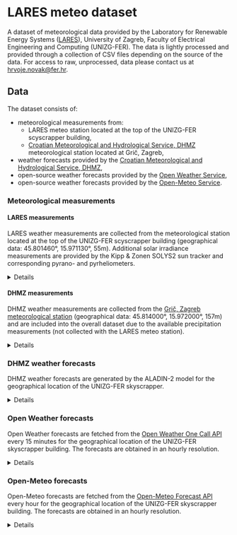 # LARES meteo dataset

A dataset of meteorological data provided by the Laboratory for Renewable Energy Systems ([LARES](https://www.lares.fer.hr/)), University of Zagreb, Faculty of Electrical Engineering and Computing (UNIZG-FER). The data is lightly processed and provided through a collection of CSV files depending on the source of the data. For access to raw, unprocessed, data please contact us at [hrvoje.novak@fer.hr](hrvoje.novak@fer.hr).

## Data

The dataset consists of:
- meteorological measurements from:
  - LARES meteo station located at the top of the UNIZG-FER scyscrapper building,
  - [Croatian Meteorological and Hydrological Service, DHMZ](https://meteo.hr/index_en.php) meteorological station located at Grič, Zagreb,
- weather forecasts provided by the [Croatian Meteorological and Hydrological Service, DHMZ](https://meteo.hr/index_en.php),
- open-source weather forecasts provided by the [Open Weather Service](https://openweathermap.org/),
- open-source weather forecasts provided by the [Open-Meteo Service](https://open-meteo.com/).

### Meteorological measurements

#### LARES measurements
LARES weather measurements are collected from the meteorological station located at the top of the UNIZG-FER scyscrapper building (geographical data: 45.801460°, 15.971130°, 55m). Additional solar irradiance measurements are provided by the Kipp & Zonen SOLYS2 sun tracker and corresponding pyrano- and pyrheliometers.
<details>
The data consists of:
- timestamp [YYYY-MM-DD HH:MM:SS]
- air temperature [°C]
- air humidity [%]
- air pressure [mbar]
- global horizontal irradiance [W/m2]
- direct normal irradiance [W/m2]
- diffuse horizontal irradiance [W/m2]

The data is provided in an minutely resolution, marked at the beggining of the interval, in the UTC timezone, for the period from 2018-04-17 to 2023-03-02
</details>
  
#### DHMZ measurements
DHMZ weather measurements are collected from the [Grič, Zagreb meteorological station](https://www.neverin.hr/en/station/zagreb-gric/) (geographical data: 45.814000°, 15.972000°, 157m) and are included into the overall dataset due to the available precipitation measurements (not collected with the LARES meteo station).
<details>
The data consists of:
- timestamp [YYYY-MM-DD HH:MM:SS]
- precipitation [mm]
- duration [min]

The data is provided in hourly resolution, marked at the beggining of the interval, in the UTC timezone, with the 'duration' column indicating the overall duration of the precipitation within the one-hour interval, for the period from 2017-01-01 to 2021-12-31.
</details>

### DHMZ weather forecasts
DHMZ weather forecasts are generated by the ALADIN-2 model for the geographical location of the UNIZG-FER skyscrapper.
<details>
The data consists of:
- id
- weather_predictor_id
- weather_prediction_timestamp [YYYY-MM-DD HH:MM:SS]
- weather_prediction_start_timestamp [YYYY-MM-DD HH:MM:SS]
- weather_prediction_temperature_at_2m
- weather_prediction_dew_point_at_2m
- weather_prediction_relative_humidity_at_2m
- weather_prediction_mean_wind_speed_at_10m 
- weather_prediction_wind_direction_at_10m
- weather_prediction_wind_gust_at_10m
- weather_prediction_mean_wind_speed_at_bldg_top
- weather_prediction_wind_direction_at_bldg_top
- weather_prediction_mean_sea_level_pressure
- weather_prediction_total_cloud_coverage
- weather_prediction_high_cloud_coverage
- weather_prediction_low_cloud_coverage
- weather_prediction_mean_cloud_coverage
- weather_prediction_total_precipitation
- weather_prediction_total_snow
- weather_prediction_direct_solar_irradiance
- weather_prediction_diffuse_solar_irradiance
- weather_prediction_total_solar_irradiance
- weather_prediction_variance_of_the_2m_temperature
- weather_prediction_variance_of_direct_solar_irradiance
- weather_prediction_variance_of_diffuse_solar_irradiance
- weather_prediction_variance_of_total_irradiance

The forecasts are generated 4 times a day at 00:00, 06:00, 12:00 and 18:00, for the period of next 74 hours at an hourly resolution. Due to the large numerical demands of the ALADIN model forecast generation the forecasts are made available with a time lag from 2-4 hours where the 'weather_prediction_timestamp' marks the timestamp of data being made available and the 'weather_prediction_start_timestamp' marks the timestamp of actual forecasted data start. All the forecasted meteorological variables are provided in arrays of 74 variables.
</details>
  
### Open Weather forecasts
Open Weather forecasts are fetched from the [Open Weather One Call API](https://openweathermap.org/api/one-call-3) every 15 minutes for the geographical location of the UNIZG-FER skyscrapper building. The forecasts are obtained in an hourly resolution.
<details>
The data consists of:
- timestamp
- temperature
- humidity
- pressure
- cloud_cover
- wind_speed
- wind_direction
- weather_code
- poprecipitation

Further details about the data can be found in the 'Fields in API response' section of the [One Call API documentation](https://openweathermap.org/api/one-call-3).
</details>

### Open-Meteo forecasts
Open-Meteo forecasts are fetched from the [Open-Meteo Forecast API](https://open-meteo.com/en/docs) every hour for the geographical location of the UNIZG-FER skyscrapper building. The forecasts are obtained in an hourly resolution.
<details>
The data consists of:
- timestamp
- temperature
- humidity
- pressure_msl
- pressure_surface
- global_irradiance
- direct_irradiance
- diffuse_irradiance
- cloud_cover
- wind_speed
- wind_direction
- precipitation
- rain
- showers
- snowfall
- weather_code

Further details about the data can be found in the 'API Documentation' section of the [Open-Meteo Forecast API documentation](https://open-meteo.com/en/docs).
</details>

